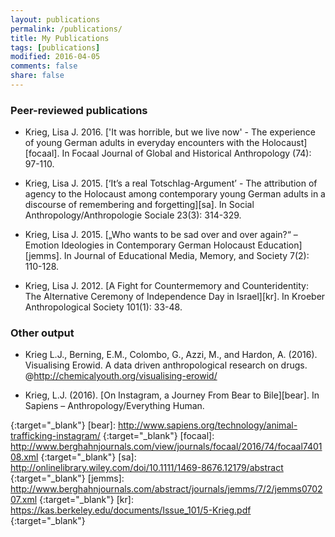 ```yaml
---
layout: publications
permalink: /publications/
title: My Publications
tags: [publications]
modified: 2016-04-05
comments: false
share: false
---
```


### Peer-reviewed publications

- Krieg, Lisa J. 2016. ['It was horrible, but we live now' - The experience of young German adults in everyday encounters with the Holocaust][focaal].
  In Focaal Journal of Global and Historical Anthropology (74): 97-110.
  
- Krieg, Lisa J. 2015. [‘It’s a real Totschlag-Argument’ - The attribution of agency to the Holocaust among contemporary young German adults in a discourse of remembering and forgetting][sa]. 
  In Social Anthropology/Anthropologie Sociale 23(3): 314-329.

- Krieg, Lisa J. 2015. [„Who wants to be sad over and over again?“ – Emotion Ideologies in Contemporary German Holocaust Education][jemms]. 
  In Journal of Educational Media, Memory, and Society 7(2): 110-128.

- Krieg, Lisa J. 2012. [A Fight for Countermemory and Counteridentity: The Alternative Ceremony of Independence Day in Israel][kr].
  In Kroeber Anthropological Society 101(1): 33-48.


### Other output

- Krieg L.J., Berning, E.M., Colombo, G., Azzi, M., and Hardon, A. (2016). 
  Visualising Erowid. A data driven anthropological research on drugs. @http://chemicalyouth.org/visualising-erowid/

- Krieg, L.J. (2016). [On Instagram, a Journey From Bear to Bile][bear]. In Sapiens – Anthropology/Everything Human.






<!-- Links -->
[erowid]: http://chemicalyouth.org/visualising-erowid/
{:target="_blank"}
[bear]: http://www.sapiens.org/technology/animal-trafficking-instagram/
{:target="_blank"}
[focaal]: http://www.berghahnjournals.com/view/journals/focaal/2016/74/focaal740108.xml
{:target="_blank"}
[sa]: http://onlinelibrary.wiley.com/doi/10.1111/1469-8676.12179/abstract
{:target="_blank"}
[jemms]: http://www.berghahnjournals.com/abstract/journals/jemms/7/2/jemms070207.xml
{:target="_blank"}
[kr]: https://kas.berkeley.edu/documents/Issue_101/5-Krieg.pdf
{:target="_blank"}
